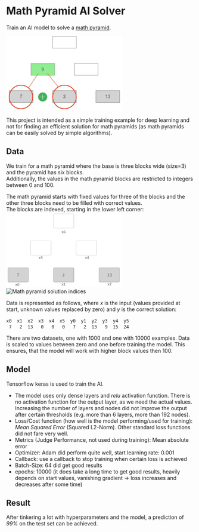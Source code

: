 # Math Pyramid AI Solver
Train an AI model to solve a [math pyramid](https://tobias-gaenzler.github.io/math-pyramid-react/).

<img alt="Math pyramid rule" src="https://github.com/tobias-gaenzler/math-pyramid/blob/main/src/main/resources/images/help_start.jpg?raw=true" height="200" />

This project is intended as a simple training example for deep learning and not for finding an efficient solution for math pyramids (as math pyramids can be easily solved by simple algorithms).

## Data
We train for a math pyramid where the base is three blocks wide (size=3) and the pyramid has six blocks.  
Additionally, the values in the math pyramid blocks are restricted to integers between 0 and 100.

The math pyramid starts with fixed values for three of the blocks and the other three blocks need to be filled with correct values.   
The blocks are indexed, starting in the lower left corner:  
<img alt="Math pyramid input indices" src="https://github.com/tobias-gaenzler/math-pyramid-ai-solver/blob/main/field_indices_input_x.png?raw=true" height="200" />
<img alt="Math pyramid solution indices" src="https://github.com/tobias-gaenzler/math-pyramid-ai-solver/blob/main/field_indices_y.png?raw=true" height="200" />


Data is represented as follows, where _x_ is the input (values provided at start, unknown values replaced by zero)
and _y_ is the correct solution:
``` 
x0  x1  x2  x3  x4  x5  y0  y1  y2  y3  y4  y5
 7   2  13   0   0   0   7   2  13   9  15  24
```

There are two datasets, one with 1000 and one with 10000 examples.
Data is scaled to values between zero and one before training the model.
This ensures, that the model will work with higher block values then 100.

## Model
Tensorflow keras is used to train the AI.  
* The model uses only dense layers and _relu_ activation function. There is no activation function for the output layer, as we need the actual values.
Increasing the number of layers and nodes did not improve the output after certain thresholds (e.g. more than 6 layers, more than 192 nodes).  
* Loss/Cost function (how well is the model performing/used for training): _Mean Squared Error_ (Squared L2-Norm). Other standard loss functions did not fare very well.  
* Metrics (Judge Performance, not used during training): Mean absolute error
* Optimizer: Adam did perform quite well, start learning rate: 0.001
* Callback: use a callback to stop training when certain loss is achieved
* Batch-Size: 64 did get good results
* epochs: 10000 (it does take a long time to get good results, heavily depends on start values, vanishing gradient -> loss increases and decreases after some time)

## Result
After tinkering a lot with hyperparameters and the model, a prediction of _99%_ on the test set can be achieved.




